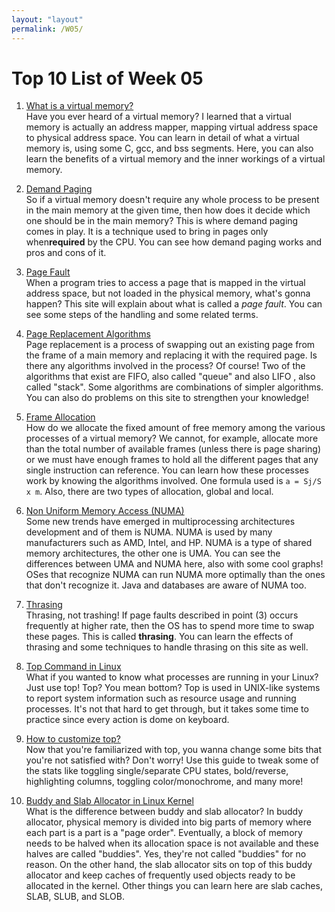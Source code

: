 ```yaml
---
layout: "layout"
permalink: /W05/
---
```


# Top 10 List of Week 05

1. [What is a virtual memory?](https://medium.com/@SravanthiSinha/all-about-the-virtual-memory-1c8a3cf306b7)<br>
Have you ever heard of a virtual memory?
I learned that a virtual memory is actually an address mapper, mapping virtual address space to physical address space.
You can learn in detail of what a virtual memory is, using some C, gcc, and bss segments.
Here, you can also learn the benefits of a virtual memory and the inner workings of a virtual memory.

2. [Demand Paging](https://afteracademy.com/blog/what-are-demand-paging-and-pre-paging)<br>
So if a virtual memory doesn't require any whole process to be present in the main memory at the given time, then how does it decide which one should be in the main memory?
This is where demand paging comes in play. It is a technique used to bring in pages only when**required** by the CPU.
You can see how demand paging works and pros and cons of it.

3. [Page Fault](http://digitalthinkerhelp.com/page-fault-in-os-operating-system-what-is-page-fault-handling/)<br>
When a program tries to access a page that is mapped in the virtual address space, but not loaded in the physical memory, what's gonna happen?
This site will explain about what is called a *page fault*.
You can see some steps of the handling and some related terms.

4. [Page Replacement Algorithms](https://www.gatevidyalay.com/page-replacement-algorithms-page-fault/)<br>
Page replacement is a process of swapping out an existing page from the frame of a main memory and replacing it with the required page.
Is there any algorithms involved in the process?
Of course!
Two of the algorithms that exist are FIFO, also called "queue" and also LIFO , also called "stack".
Some algorithms are combinations of simpler algorithms.
You can also do problems on this site to strengthen your knowledge!

5. [Frame Allocation](https://padakuu.com/article/72-allocation-of-frames)<br>
How do we allocate the fixed amount of free memory among the various processes of a virtual memory?
We cannot, for example, allocate more than the total number of available frames (unless there is page sharing) or we must have enough frames to hold all the different pages that any single instruction can reference.
You can learn how these processes work by knowing the algorithms involved.
One formula used is `a = Sj/S x m`.
Also, there are two types of allocation, global and local.

6. [Non Uniform Memory Access (NUMA)](https://blog.e-zest.com/non-uniform-memory-architecture-numa/)<br>
Some new trends have emerged in multiprocessing architectures development and of them is NUMA. 
NUMA is used by many manufacturers such as AMD, Intel, and HP. NUMA is a type of shared memory architectures, the other one is UMA. 
You can see the differences between UMA and NUMA here, also with some cool graphs!
OSes that recognize NUMA can run NUMA more optimally than the ones that don't recognize it.
Java and databases are aware of NUMA too.

7. [Thrasing](https://www.thecrazyprogrammer.com/2019/02/thrashing-in-operating-system-os.html)<br>
Thrasing, not trashing!
If page faults described in point (3) occurs frequently at higher rate, then the OS has to spend more time to swap these pages. 
This is called **thrasing**.
You can learn the effects of thrasing and some techniques to handle thrasing on this site as well.

8. [Top Command in Linux](https://linuxhint.com/top_-command-_linux/)<br>
What if you wanted to know what processes are running in your Linux?
Just use top!
Top? You mean bottom?
Top is used in UNIX-like systems to report system information such as resource usage and running processes.
It's not that hard to get through, but it takes some time to practice since every action is dome on keyboard.

9. [How to customize top?](https://haydenjames.io/linux-top-customize-it/)<br>
Now that you're familiarized with top, you wanna change some bits that you're not satisfied with?
Don't worry!
Use this guide to tweak some of the stats like toggling single/separate CPU states, bold/reverse, highlighting columns, toggling color/monochrome, and many more!

10. [Buddy and Slab Allocator in Linux Kernel](https://hammertux.github.io/slab-allocator)<br>
What is the difference between buddy and slab allocator?
In buddy allocator, physical memory is divided into big parts of memory where each part is a part is a "page order".
Eventually, a block of memory needs to be halved when its allocation space is not available and these halves are called "buddies".
Yes, they're not called "buddies" for no reason.
On the other hand, the slab allocator sits on top of this buddy allocator and keep caches of frequently used objects ready to be allocated in the kernel.
Other things you can learn here are slab caches, SLAB, SLUB, and SLOB. 
